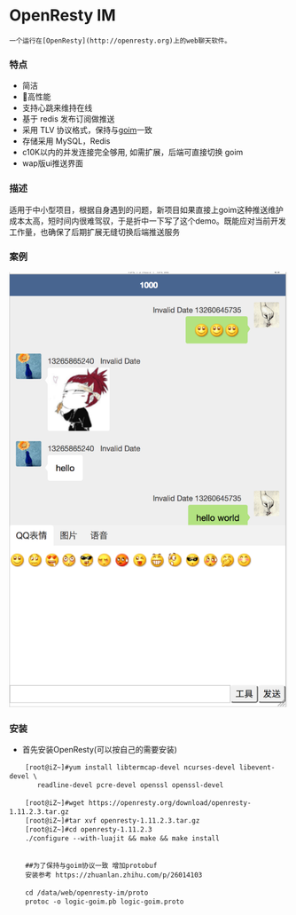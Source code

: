 # OpenResty IM  
    一个运行在[OpenResty](http://openresty.org)上的web聊天软件。

### 特点
- 简洁
- 高性能
- 支持心跳来维持在线 
- 基于 redis 发布订阅做推送
- 采用 TLV 协议格式，保持与[goim](https://github.com/Terry-Mao/goim)一致  
- 存储采用 MySQL，Redis 
- c10K以内的并发连接完全够用, 如需扩展，后端可直接切换 goim  
- wap版ui推送界面 

### 描述
  适用于中小型项目，根据自身遇到的问题，新项目如果直接上goim这种推送维护成本太高，短时间内很难驾驭，于是折中一下写了这个demo。既能应对当前开发工作量，也确保了后期扩展无缝切换后端推送服务 

### 案例
![im](/logic/app/static/avatar/im.png)

### 安装

- 首先安装OpenResty(可以按自己的需要安装)

```
    [root@iZ~]#yum install libtermcap-devel ncurses-devel libevent-devel \
       readline-devel pcre-devel openssl openssl-devel 
     
    [root@iZ~]#wget https://openresty.org/download/openresty-1.11.2.3.tar.gz
    [root@iZ~]#tar xvf openresty-1.11.2.3.tar.gz
    [root@iZ~]#cd openresty-1.11.2.3
    ./configure --with-luajit && make && make install

    
    ##为了保持与goim协议一致 增加protobuf 
    安装参考 https://zhuanlan.zhihu.com/p/26014103

    cd /data/web/openresty-im/proto
    protoc -o logic-goim.pb logic-goim.proto
    
    
```
 